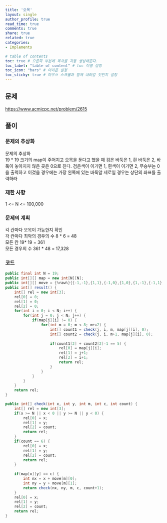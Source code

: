 ```yaml
---
title: '오목'
layout: single
author_profile: true
read_time: true
comments: true
share: true
related: true
categories:
- Implements

# table of contents
toc: true # 오른쪽 부분에 목차를 자동 생성해준다.
toc_label: "table of content" # toc 이름 설정
toc_icon: "bars" # 아이콘 설정
toc_sticky: true # 마우스 스크롤과 함께 내려갈 것인지 설정
---
```


## 문제
<a href="https://www.acmicpc.net/problem/2615" target="_blank">https://www.acmicpc.net/problem/2615</a>

## 풀이
### 문제의 추상화
문제의 추상화   
19 * 19 크기의 map이 주어지고 오목을 둔다고 했을 때
검은 바둑은 1, 흰 바둑은 2, 바둑이 놓아지지 않은 곳은 0으로 친다.
검은색이 이기면 1, 흰색이 이기면 2, 무승부는 0을 출력하고 
이겼을 경우에는 가장 왼쪽에 있는 바둑알 세로일 경우는 상단의 좌표를 출력하라

### 제한 사항
1 <= N <= 100,000

### 문제의 계획
각 칸마다 오목이 가능한지 확인  
각 칸마다 최악의 경우의 수 8 * 6 = 48  
모든 칸 19* 19 = 361  
모든 경우의 수 361 * 48 = 17,328

### 코드
```java
public final int N = 19;
public int[][] map = new int[N][N];
public int[][] move = {%raw%}{{-1,-1},{1,1},{-1,0},{1,0},{1,-1},{-1,1},{0,-1},{0,1}}{%endraw%};
public int[] result() {
    int[] rel = new int[3];
    rel[0] = 0;
    rel[1] = 0;
    rel[2] = 0;
    for(int i = 0; i < N; i++) {
        for(int j = 0; j < N; j++) {
            if(map[j][i] != 0) {
                for(int m = 0; m < 8; m+=2) {
                    int[] count1 = check(j, i, m, map[j][i], 0);
                    int[] count2 = check(j, i, m+1, map[j][i], 0);
                    
                    if(count1[2] + count2[2]-1 == 5) {
                        rel[0] = map[j][i];
                        rel[1] = j+1;
                        rel[2] = i+1;
                        return rel;
                    }
                }
            }
        }
    }
    return rel;
}

public int[] check(int x, int y, int m, int c, int count) {
    int[] rel = new int[3];
    if(x >= N || x < 0 || y >= N || y < 0) {
        rel[0] = x;
        rel[1] = y;
        rel[2] = count;
        return rel;
    }
    if(count == 6) {
        rel[0] = x;
        rel[1] = y;
        rel[2] = count;
        return rel;
    }
    
    if(map[x][y] == c) {
        int nx = x + move[m][0];
        int ny = y + move[m][1];
        return check(nx, ny, m, c, count+1);
    }
    rel[0] = x;
    rel[1] = y;
    rel[2] = count;
    return rel;
}
```